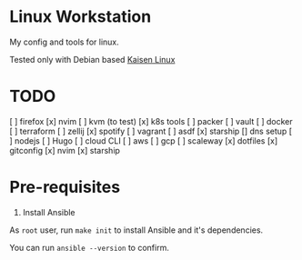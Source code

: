 # Linux Workstation

My config and tools for linux.

Tested only with Debian based [Kaisen Linux](https://kaisenlinux.org/)

# TODO

[ ] firefox
[x] nvim
[ ] kvm (to test)
[x] k8s tools
[ ] packer
[ ] vault
[ ] docker
[ ] terraform
[ ] zellij
[x] spotify
[ ] vagrant
[ ] asdf
[x] starship
[] dns setup
[ ] nodejs
[ ] Hugo
[ ] cloud CLI
    [ ] aws
    [ ] gcp
    [ ] scaleway
[x] dotfiles
    [x] gitconfig
    [x] nvim 
    [x] starship

# Pre-requisites
1. Install Ansible

As `root` user, run `make init` to install Ansible and it's dependencies.

You can run `ansible --version` to confirm.


